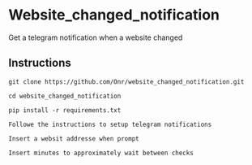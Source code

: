 # Website_changed_notification
Get a telegram notification when a website changed 

## Instructions
    git clone https://github.com/Onr/website_changed_notification.git
    
    cd website_changed_notification
    
    pip install -r requirements.txt
   
    Followe the instructions to setup telegram notifications
    
    Insert a websit addresse when prompt
    
    Insert minutes to approximately wait between checks
